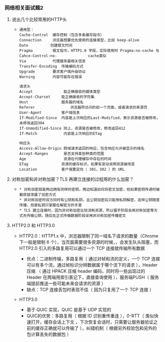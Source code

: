 ### 网络相关面试题2

1. 说出几个比较常用的HTTP头

   * ```
     通用型：
     Cache-Control  缓存控制（包含多条缓存指令）
     Connection     浏览器想要优先使用的连接类型，比如 keep-alive
     Date		   创建报文时间
     Pragma         报文指令，HTTP1.0 字段，实际使用时 Pragma:no-cache 与 Cahce-Control:no-			   cache类似
     Via            代理服务器相关信息
     Transfer-Encoding  传输编码方式
     Upgrade        要求客户端升级协议
     Warning        内容可能存在错误
     
     请求头
     Accept              能正确接收的媒体类型
     Accept-Charset		能正确接收的字符集
     Host				服务器的域名
     Referer				浏览器所访问的前一个页面，或者请求的来源页
     User-Agent			客户端信息
     If-Modified-Since	内容是上次响应的Last-Modified，表示资源是否被修改，未修改返回304
     If-Unmodified-Since 同上，资源是否被修改，修改返回412
     If-Match            内容是上次响应的ETag
     
     响应头
     Access-Allow-Origin 跨域请求返回的响应，包含响应允许被显示的域名
     Accept-Ranges       是否支持某些种类的范围
     Age                 资源在代理缓存中存在的时间
     ETag				资源的缓存标识，如果有变动说明资源被改变
     Location			客户端重定向（ 301，302 ）的 URL
     ```

2. 对称加密和非对称加密？TLS 再建立连接的过程用的什么加密？

   * ```
     * 对称加密就是两边拥有同样的密钥，两边知道如何将密文加密，但如果密钥传递时被截获就泄露了加密方式
     * 非对称加密时双方同时有公钥和私钥，且公钥加密后只能用私钥解密，这样公钥随意传播，但是私钥只掌握在解密方的手里
     * TLS 建立连接时，因为非对称加密比较消耗资源，所以握手阶段会用对称加密等方式先传输公钥，随后在正式传输数据阶段采用非对称加密传播密文
     ```

3. HTTP2.0 和 HTTP3.0

   * HTTP2.0：HTTP1.x 中，浏览器限制了同一域名下请求的数量（Chrome 下一般是限制 6 个），当页面需要很多资源的时候，，会发生队头阻塞，而 HTTP2.0 引入的多路复用可以通过一个 TCP 连接就传输所有数据
     * 优点：二进制传输，多路复用（ 通过对帧和流的定义，一个 TCP 连接可以有多个流，通过帧标识分辨数据属于哪个流下的请求 ），Header 压缩 （ 通过 HPACK 压缩 header 编码，同时将一些出现过的 Header 在两端用索引表记下，直接查询使用 ），服务端PUSH（ 服务端提前推送一些可能未来会请求的资源 ）
     * 缺点：TCP 连接丢包时表现不佳（ 因为只复用了一个 TCP 连接 ）

   * HTTP3.0
     * 基于 QUIC 实现，QUIC 是基于 UDP 实现的
     * QUIC的优势：多路复用（ 根据 ID 识别重传重连 ），0-RTT（ 类似快速打开，缓存会话上下文 ，下次恢复会话时，只需要让服务器验证之前的缓存正确就可以传输了 ），纠错机制（ 根据另外校验包和另外的包计算丢失的数据包 ）